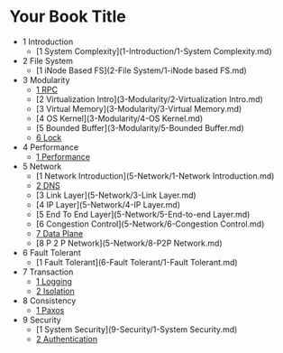 # Your Book Title

- 1 Introduction
  * [1 System Complexity](1-Introduction/1-System Complexity.md)
- 2 File System
  * [1 iNode Based FS](2-File System/1-iNode based FS.md)
- 3 Modularity
  * [1 RPC](3-Modularity/1-RPC.md)
  * [2 Virtualization Intro](3-Modularity/2-Virtualization Intro.md)
  * [3 Virtual Memory](3-Modularity/3-Virtual Memory.md)
  * [4 OS Kernel](3-Modularity/4-OS Kernel.md)
  * [5 Bounded Buffer](3-Modularity/5-Bounded Buffer.md)
  * [6 Lock](3-Modularity/6-Lock.md)
- 4 Performance
  * [1 Performance](4-Performance/1-Performance.md)
- 5 Network
  * [1 Network Introduction](5-Network/1-Network Introduction.md)
  * [2 DNS](5-Network/2-DNS.md)
  * [3 Link Layer](5-Network/3-Link Layer.md)
  * [4 IP Layer](5-Network/4-IP Layer.md)
  * [5 End To End Layer](5-Network/5-End-to-end Layer.md)
  * [6 Congestion Control](5-Network/6-Congestion Control.md)
  * [7 Data Plane](5-Network/7-Data-plane.md)
  * [8 P 2 P Network](5-Network/8-P2P Network.md)
- 6 Fault Tolerant
  * [1 Fault Tolerant](6-Fault Tolerant/1-Fault Tolerant.md)
- 7 Transaction
  * [1 Logging](7-Transaction/1-Logging.md)
  * [2 Isolation](7-Transaction/2-Isolation.md)
- 8 Consistency
  * [1 Paxos](8-Consistency/1-Paxos.md)
- 9 Security
  * [1 System Security](9-Security/1-System Security.md)
  * [2 Authentication](9-Security/2-Authentication.md)
